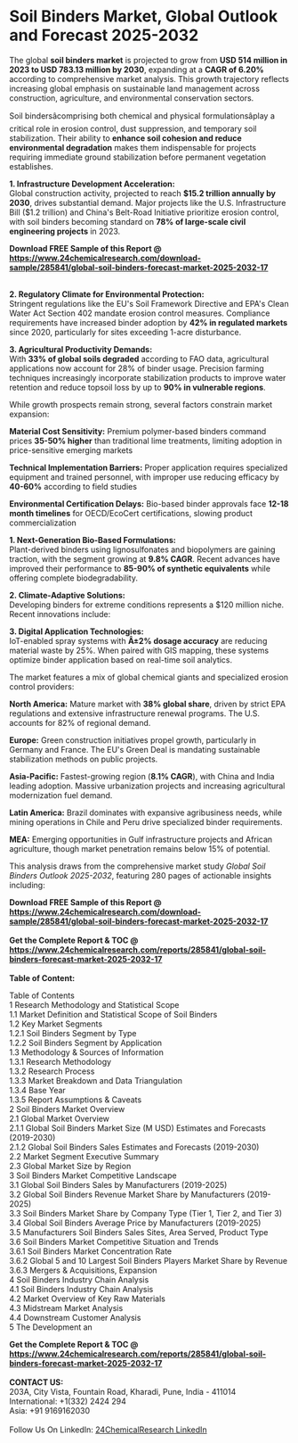 <h1>Soil Binders Market, Global Outlook and Forecast 2025-2032</h1><p>The global <strong>soil binders market</strong> is projected to grow from <strong>USD 514 million in 2023 to USD 783.13 million by 2030</strong>, expanding at a <strong>CAGR of 6.20%</strong> according to comprehensive market analysis. This growth trajectory reflects increasing global emphasis on sustainable land management across construction, agriculture, and environmental conservation sectors.</p><p>Soil bindersâcomprising both chemical and physical formulationsâplay a critical role in erosion control, dust suppression, and temporary soil stabilization. Their ability to <strong>enhance soil cohesion and reduce environmental degradation</strong> makes them indispensable for projects requiring immediate ground stabilization before permanent vegetation establishes.</p><p><strong>1. Infrastructure Development Acceleration:</strong><br>
Global construction activity, projected to reach <strong>$15.2 trillion annually by 2030</strong>, drives substantial demand. Major projects like the U.S. Infrastructure Bill ($1.2 trillion) and China's Belt-Road Initiative prioritize erosion control, with soil binders becoming standard on <strong>78% of large-scale civil engineering projects</strong> in 2023.</p><div><b>Download FREE Sample of this Report @ 
            <a href="https://www.24chemicalresearch.com/download-sample/285841/global-soil-binders-forecast-market-2025-2032-17">
            https://www.24chemicalresearch.com/download-sample/285841/global-soil-binders-forecast-market-2025-2032-17</a></b></div><br><p><strong>2. Regulatory Climate for Environmental Protection:</strong><br>
Stringent regulations like the EU's Soil Framework Directive and EPA's Clean Water Act Section 402 mandate erosion control measures. Compliance requirements have increased binder adoption by <strong>42% in regulated markets</strong> since 2020, particularly for sites exceeding 1-acre disturbance.</p><p><strong>3. Agricultural Productivity Demands:</strong><br>
With <strong>33% of global soils degraded</strong> according to FAO data, agricultural applications now account for 28% of binder usage. Precision farming techniques increasingly incorporate stabilization products to improve water retention and reduce topsoil loss by up to <strong>90% in vulnerable regions</strong>.</p><p>While growth prospects remain strong, several factors constrain market expansion:</p><p><strong>Material Cost Sensitivity:</strong> Premium polymer-based binders command prices <strong>35-50% higher</strong> than traditional lime treatments, limiting adoption in price-sensitive emerging markets</p><p><strong>Technical Implementation Barriers:</strong> Proper application requires specialized equipment and trained personnel, with improper use reducing efficacy by <strong>40-60%</strong> according to field studies</p><p><strong>Environmental Certification Delays:</strong> Bio-based binder approvals face <strong>12-18 month timelines</strong> for OECD/EcoCert certifications, slowing product commercialization</p><p><strong>1. Next-Generation Bio-Based Formulations:</strong><br>
Plant-derived binders using lignosulfonates and biopolymers are gaining traction, with the segment growing at <strong>9.8% CAGR</strong>. Recent advances have improved their performance to <strong>85-90% of synthetic equivalents</strong> while offering complete biodegradability.</p><p><strong>2. Climate-Adaptive Solutions:</strong><br>
Developing binders for extreme conditions represents a $120 million niche. Recent innovations include:
</p><p><strong>3. Digital Application Technologies:</strong><br>
IoT-enabled spray systems with <strong>Â±2% dosage accuracy</strong> are reducing material waste by 25%. When paired with GIS mapping, these systems optimize binder application based on real-time soil analytics.</p><p>The market features a mix of global chemical giants and specialized erosion control providers:</p><p><strong>North America:</strong> Mature market with <strong>38% global share</strong>, driven by strict EPA regulations and extensive infrastructure renewal programs. The U.S. accounts for 82% of regional demand.</p><p><strong>Europe:</strong> Green construction initiatives propel growth, particularly in Germany and France. The EU's Green Deal is mandating sustainable stabilization methods on public projects.</p><p><strong>Asia-Pacific:</strong> Fastest-growing region (<strong>8.1% CAGR</strong>), with China and India leading adoption. Massive urbanization projects and increasing agricultural modernization fuel demand.</p><p><strong>Latin America:</strong> Brazil dominates with expansive agribusiness needs, while mining operations in Chile and Peru drive specialized binder requirements.</p><p><strong>MEA:</strong> Emerging opportunities in Gulf infrastructure projects and African agriculture, though market penetration remains below 15% of potential.</p><p>This analysis draws from the comprehensive market study <em>Global Soil Binders Outlook 2025-2032</em>, featuring 280 pages of actionable insights including:
</p><div><b>Download FREE Sample of this Report @ 
            <a href="https://www.24chemicalresearch.com/download-sample/285841/global-soil-binders-forecast-market-2025-2032-17">
            https://www.24chemicalresearch.com/download-sample/285841/global-soil-binders-forecast-market-2025-2032-17</a></b></div><br><div><b>Get the Complete Report & TOC @ 
            <a href="https://www.24chemicalresearch.com/reports/285841/global-soil-binders-forecast-market-2025-2032-17">
            https://www.24chemicalresearch.com/reports/285841/global-soil-binders-forecast-market-2025-2032-17</a></b></div><br>
            <b>Table of Content:</b><p>Table of Contents<br />
1 Research Methodology and Statistical Scope<br />
1.1 Market Definition and Statistical Scope of Soil Binders<br />
1.2 Key Market Segments<br />
1.2.1 Soil Binders Segment by Type<br />
1.2.2 Soil Binders Segment by Application<br />
1.3 Methodology & Sources of Information<br />
1.3.1 Research Methodology<br />
1.3.2 Research Process<br />
1.3.3 Market Breakdown and Data Triangulation<br />
1.3.4 Base Year<br />
1.3.5 Report Assumptions & Caveats<br />
2 Soil Binders Market Overview<br />
2.1 Global Market Overview<br />
2.1.1 Global Soil Binders Market Size (M USD) Estimates and Forecasts (2019-2030)<br />
2.1.2 Global Soil Binders Sales Estimates and Forecasts (2019-2030)<br />
2.2 Market Segment Executive Summary<br />
2.3 Global Market Size by Region<br />
3 Soil Binders Market Competitive Landscape<br />
3.1 Global Soil Binders Sales by Manufacturers (2019-2025)<br />
3.2 Global Soil Binders Revenue Market Share by Manufacturers (2019-2025)<br />
3.3 Soil Binders Market Share by Company Type (Tier 1, Tier 2, and Tier 3)<br />
3.4 Global Soil Binders Average Price by Manufacturers (2019-2025)<br />
3.5 Manufacturers Soil Binders Sales Sites, Area Served, Product Type<br />
3.6 Soil Binders Market Competitive Situation and Trends<br />
3.6.1 Soil Binders Market Concentration Rate<br />
3.6.2 Global 5 and 10 Largest Soil Binders Players Market Share by Revenue<br />
3.6.3 Mergers & Acquisitions, Expansion<br />
4 Soil Binders Industry Chain Analysis<br />
4.1 Soil Binders Industry Chain Analysis<br />
4.2 Market Overview of Key Raw Materials<br />
4.3 Midstream Market Analysis<br />
4.4 Downstream Customer Analysis<br />
5 The Development an</p><div><b>Get the Complete Report & TOC @ 
            <a href="https://www.24chemicalresearch.com/reports/285841/global-soil-binders-forecast-market-2025-2032-17">
            https://www.24chemicalresearch.com/reports/285841/global-soil-binders-forecast-market-2025-2032-17</a></b></div><br><b>CONTACT US:</b><br>
            203A, City Vista, Fountain Road, Kharadi, Pune, India - 411014<br>
            International: +1(332) 2424 294<br>
            Asia: +91 9169162030 <br><br>
            Follow Us On LinkedIn: <a href="https://www.linkedin.com/company/24chemicalresearch/">24ChemicalResearch LinkedIn</a>